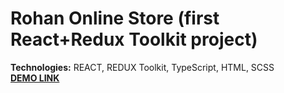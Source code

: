 # Rohan Online Store (first React+Redux Toolkit project)

**Technologies:** REACT, REDUX Toolkit, TypeScript, HTML, SCSS    
**[DEMO LINK](https://rohan-online-store-pet.vercel.app/)**
